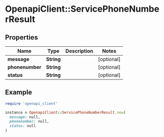 # OpenapiClient::ServicePhoneNumberResult

## Properties

| Name | Type | Description | Notes |
| ---- | ---- | ----------- | ----- |
| **message** | **String** |  | [optional] |
| **phonenumber** | **String** |  | [optional] |
| **status** | **String** |  | [optional] |

## Example

```ruby
require 'openapi_client'

instance = OpenapiClient::ServicePhoneNumberResult.new(
  message: null,
  phonenumber: null,
  status: null
)
```

